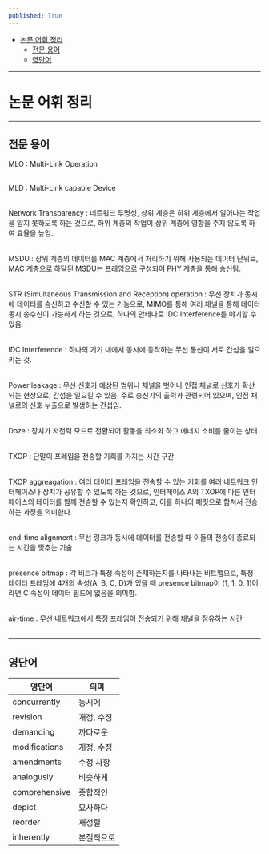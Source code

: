 ```yaml
---
published: True
---
```


<!-- TOC -->
* [논문 어휘 정리](#논문-어휘-정리)
  * [전문 용어](#전문-용어)
  * [영단어](#영단어)
<!-- TOC -->

---

# 논문 어휘 정리

---

## 전문 용어

MLO
: Multi-Link Operation
<br><br>

MLD
: Multi-Link capable Device
<br><br>

Network Transparency
: 네트워크 투명성, 상위 계층은 하위 계층에서 일어나는 작업을 알지 못하도록 하는 것으로, 하위 계층의 작업이 상위 계층에 영향을 주지 않도록 하여 효율을 높임.
<br><br>

MSDU
: 상위 계층의 데이터를 MAC 계층에서 처리하기 위해 사용되는 데이터 단위로, MAC 계층으로 하달된 MSDU는 프레임으로 구성되어 PHY 계층을 통해 송신됨.
<br><br>


STR (Simultaneous Transmission and Reception) operation
: 무선 장치가 동시에 데이터를 송신하고 수신할 수 있는 기능으로, MIMO를 통해 여러 채널을 통해 데이터 동시 송수신이 가능하게 하는 것으로, 하나의 안테나로
IDC Interference를 야기할 수 있음.
<br><br>

IDC Interference
: 하나의 기기 내에서 동시에 동작하는 무선 통신이 서로 간섭을 일으키는 것.
<br><br>

Power leakage
: 무선 신호가 예상된 범위나 채널을 벗어나 인접 채널로 신호가 확산되는 현상으로, 간섭을 일으킬 수 있음. 주로 송신기의 출력과 관련되어 있으며, 인접 채널로의 신호 누출으로 발생하는 간섭임.
<br><br>

Doze
: 장치가 저전력 모드로 전환되어 활동을 최소화 하고 에너지 소비를 줄이는 상태
<br><br>


TXOP
: 단말이 프레임을 전송할 기회를 가지는 시간 구간
<br><br>

TXOP aggreagation
: 여러 데이터 프레임을 전송할 수 있는 기회를 여러 네트워크 인터페이스나 장치가 공유할 수 있도록 하는 것으로, 
인터페이스 A의 TXOP에 다른 인터페이스의 데이터를 함께 전송할 수 있는지 확인하고, 이를 하나의 패킷으로 합쳐서 전송하는 과정을 의미한다.
<br><br>

end-time alignment
: 무선 링크가 동시에 데이터를 전송할 때 이들의 전송이 종료되는 시간을 맞추는 기술
<br><br>

presence bitmap
: 각 비트가 특정 속성이 존재하는지를 나타내는 비트맵으로, 특정 데이터 프레임에 4개의 속성(A, B, C, D)가 있을 때 presence bitmap이 (1, 1, 0, 1)이라면 C 속성이 데이터 필드에 없음을 의미함.
<br><br>

air-time
: 무선 네트워크에서 특정 프레임이 전송되기 위해 채널을 점유하는 시간
<br><br>

---

## 영단어

| 영단어           | 의미     |
|---------------|--------|
| concurrently  | 동시에    |
| revision      | 개정, 수정 |
| demanding     | 까다로운   |
| modifications | 개정, 수정 |
| amendments    | 수정 사항  |
| analogusly    | 비슷하게   |
| comprehensive | 종합적인   |
| depict        | 묘사하다   |
| reorder       | 재정렬    |
| inherently    | 본질적으로  |
